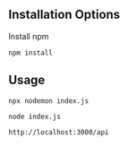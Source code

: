 ## Installation Options

Install npm
```
npm install
```

## Usage

```
npx nodemon index.js
```
```
node index.js
```
```
http://localhost:3000/api
```